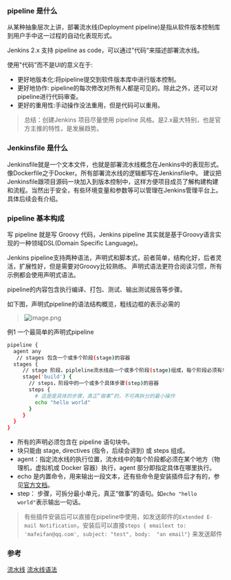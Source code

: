 ### pipeline 是什么
从某种抽象层次上讲，部署流水线(Deployment pipeline)是指从软件版本控制库到用户手中这一过程的自动化表现形式。

Jenkins 2.x 支持 pipeline as code，可以通过”代码“来描述部署流水线。

使用"代码”而不是UI的意义在于:
* 更好地版本化:将pipeline提交到软件版本库中进行版本控制。
* 更好地协作: pipeline的每次修改对所有人都是可见的。除此之外，还可以对pipeline进行代码审查。
* 更好的重用性:手动操作没法重用，但是代码可以重用。

> 总结：创建Jenkins 项目尽量使用 pipeline 风格。是2.x最大特别，也是官方主推的特性，是发展趋势。

### Jenkinsfile 是什么

Jenkinsfile就是一个文本文件，也就是部署流水线概念在Jenkins中的表现形式。像Dockerfile之于Docker。所有部署流水线的逻辑都写在Jenkinsfile中。
建议把Jenkinsfile跟项目源码一块加入到版本控制中，这样方便项目成员了解构建构建和流程。当然出于安全，有些环境变量和参数等可以管理在Jenkins管理平台上。具体后续会有介绍。

### pipeline 基本构成
写 pipeline 就是写 Groovy 代码，Jenkins pipeline 其实就是基于Groovy语言实现的一种领域DSL(Domain Specific Language)。

Jenkins pipeline支持两种语法，声明式和脚本式，前者简单，结构化好，后者灵活，扩展性好，但是需要对Groovy比较熟练。
声明式语法更符合阅读习惯，所有示例都会使用声明式语法。

pipeline的内容包含执行编译、打包、测试、输出测试报告等步骤。

如下图，声明式pipeline的语法结构概览，粗线边框的表示必需的

> ![image.png](https://hexo-blog.pek3b.qingstor.com/upload_images/71414-0179c7d94aa620db.png?imageMogr2/auto-orient/strip%7CimageView2/2/w/1240)

例1   一个最简单的声明式pipeline

```bash
pipeline {
  agent any
   // stages 包含一个或多个阶段(stage)的容器
  stages {
     // stage 阶段，pipleline流水线由一个或多个阶段(stage)组成，每个阶段必须有名称，这里build就是此阶段的名称
     stage('build') {
       // steps，阶段中的一个或多个具体步骤(step)的容器
       steps {
         # 这是是具体的步骤，真正”做事“的，不可再拆分的最小操作
         echo "hello world"
       }  
     }
  }
}
```
* 所有的声明必须包含在 pipeline 语句块中。
* 块只能由 stage, directives (指令，后续会讲到) 或 steps 组成。
* agent：指定流水线的执行位置，流水线中的每个阶段都必须在某个地方（物理机，虚拟机或 Docker 容器）执行，agent 部分即指定具体在哪里执行。
* echo 是内置命令，用来输出一段文本，还有些命令是安装插件后才有的，参见[官方文档](https://jenkins.io/doc/pipeline/steps/workflow-basic-steps/)。
* step： 步骤，可拆分最小单元，真正“做事”的语句。如`echo "hello world"`表示输出一句话。

> 有些插件安装后可以直接在pipeline中使用，如发送邮件的`Extended E-mail Notification`，安装后可以直接`steps { emailext to: 'mafeifan@qq.com', subject: "test", body:  "an email"}` 来发送邮件

### 参考
[流水线](https://jenkins.io/zh/doc/book/pipeline/)
[流水线语法](https://jenkins.io/zh/doc/book/pipeline/syntax/)
